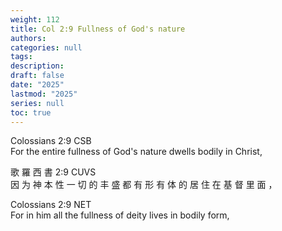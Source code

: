 ```yaml
---
weight: 112
title: Col 2:9 Fullness of God's nature
authors:
categories: null
tags:
description: 
draft: false
date: "2025"
lastmod: "2025"
series: null
toc: true
---
```


<!--more-->

Colossians 2:9 CSB   
For the entire fullness of God's nature dwells bodily in Christ,

歌 羅 西 書 2:9 CUVS   
因 为 神 本 性 一 切 的 丰 盛 都 有 形 有 体 的 居 住 在 基 督 里 面 ，

Colossians 2:9 NET   
For in him all the fullness of deity lives in bodily form,